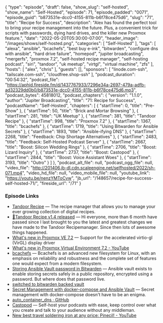 {
  "type": "episode",
  "draft": false,
  "show_slug": "self-hosted",
  "show_name": "Self-Hosted",
  "episode": 71,
  "episode_padded": "0071",
  "episode_guid": "b873531e-dcc0-4155-811b-b6f78ce475d6",
  "slug": "71",
  "title": "Recipe for Success",
  "description": "Alex has found the perfect tool to bring your recipe management into the future. Plus, a convenient trick for scripts with passwords, dying hard drives, and the killer new Proxmox feature.",
  "date": "2022-05-20T05:30:00-07:00",
  "header_image": "/images/shows/self-hosted.png",
  "categories": [
    "Self-Hosted"
  ],
  "tags": [
    "alexa",
    "ansible",
    "bcachefs",
    "best buy e-ink",
    "bitwarden",
    "configure dns with ansible",
    "hard drive failure",
    "homepod",
    "jupiter broadcasting",
    "mergerfs",
    "proxmox 7.2",
    "self-hosted recipe manager",
    "self-hosting podcast",
    "siri",
    "tandoor",
    "uk meetup",
    "virtgl",
    "virtual machine",
    "zfs"
  ],
  "hosts": [
    "alex",
    "chris"
  ],
  "guests": [],
  "sponsors": [
    "linode.com-ssh",
    "tailscale.com-ssh",
    "cloudfree.shop-ssh"
  ],
  "podcast_duration": "00:54:32",
  "podcast_file": "https://aphid.fireside.fm/d/1437767933/7296e34a-2697-479a-adfb-ad32329dd0b0/b873531e-dcc0-4155-811b-b6f78ce475d6.mp3",
  "podcast_bytes": 45818012,
  "podcast_chapters": {
    "version": "1.1.0",
    "author": "Jupiter Broadcasting",
    "title": "71: Recipe for Success",
    "podcastName": "Self-Hosted",
    "chapters": [
      {
        "startTime": 0,
        "title": "Pre-Show"
      },
      {
        "startTime": 50,
        "title": "Brick and Mortar Browsing"
      },
      {
        "startTime": 281,
        "title": "UK Meetup"
      },
      {
        "startTime": 381,
        "title": "Tandoor Recipe"
      },
      {
        "startTime": 998,
        "title": "Proxmox 7.2"
      },
      {
        "startTime": 1367,
        "title": "bcachefs"
      },
      {
        "startTime": 1719,
        "title": "Using Bitwarden for Ansible Secrets"
      },
      {
        "startTime": 1893,
        "title": "Ansible-ifying DNS"
      },
      {
        "startTime": 2268,
        "title": "Feedback: Chip Shortage Alternatives"
      },
      {
        "startTime": 2483,
        "title": "Feedback: Self-Hosted Podcast Server"
      },
      {
        "startTime": 2667,
        "title": "Boost: Silicon Wedding Rings"
      },
      {
        "startTime": 2706,
        "title": "Boost: Lizard Inquiry"
      },
      {
        "startTime": 2737,
        "title": "Boost: Castopod"
      },
      {
        "startTime": 2844,
        "title": "Boost: Voice Assistant Woes"
      },
      {
        "startTime": 3193,
        "title": "Outro"
      }
    ]
  },
  "podcast_alt_file": null,
  "podcast_ogg_file": null,
  "video_file": "http://201406.jb-dl.cdn.scaleengine.net/selfhosted/2022/sh-071.mp4",
  "video_hd_file": null,
  "video_mobile_file": null,
  "youtube_link": "https://youtu.be/nenzYMToCvw",
  "jb_url": "/148657/recipe-for-success-self-hosted-71/",
  "fireside_url": "/71"
}


### Episode Links

  * [Tandoor Recipe](https://github.com/TandoorRecipes/recipes "Tandoor Recipe") — The recipe manager that allows you to manage your ever growing collection of digital recipes. 
  * [🥧Tandoor Recipe v1.4 released](https://old.reddit.com/r/selfhosted/comments/ui6cny/tandoor_recipe_v14_released_shopping_importing/ "🥧Tandoor Recipe v1.4 released") — Hi everyone, more than 6 month have passed since I last brought to you the latest and greatest changes we have made to the Tandoor Recipemanager. Since then lots of awesome things happened.
  * [What's new in Proxmox VE 7.2](https://www.proxmox.com/en/training/video-tutorials/item/what-s-new-in-proxmox-ve-7-2 "What's new in Proxmox VE 7.2") — Support for the accelerated virtio-gl (VirGL) display driver
  * [What's new in Proxmox Virtual Environment 7.2 - YouTube](https://www.youtube.com/watch?v=hnzfFXwBPQg "What's new in Proxmox Virtual Environment 7.2 - YouTube")
  * [bcachefs](https://bcachefs.org/ "bcachefs") — Bcachefs is an advanced new filesystem for Linux, with an emphasis on reliability and robustness and the complete set of features one would expect from a modern filesystem.
  * [Storing Ansible Vault password in Bitwarden](https://theorangeone.net/posts/ansible-vault-bitwarden/ "Storing Ansible Vault password in Bitwarden") — Ansible vault exists to enable storing secrets safely in a public repository, encrypted using a password. But where does that password live. 
  * [switched to bitwarden backed vault](https://github.com/ironicbadger/infra/commit/7f856449477223e2d21ab82828dc8fe1bf6e4b24 "switched to bitwarden backed vault")
  * [Secret Management with docker-compose and Ansible Vault](https://blog.ktz.me/secret-management-with-docker-compose-and-ansible/ "Secret Management with docker-compose and Ansible Vault") — Secret management with docker-compose doesn't have to be an enigma.
  * [auto_container_dns · GitHub](https://github.com/selfhostedshow/infra/blob/auto_container_dns/ansible/roles/dns/tasks/main.yaml "auto_container_dns · GitHub")
  * [Castopod](https://castopod.org/ "Castopod") — Self-host your podcasts with ease, keep control over what you create and talk to your audience without any middleman. 
  * [New best travel soldering iron at any price: Pinecil! - YouTube](https://www.youtube.com/watch?v=xbFsys5EHw0 "New best travel soldering iron at any price: Pinecil! - YouTube")


